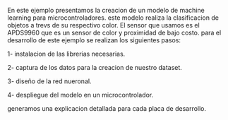 En este ejemplo presentamos la creacion de un modelo de machine learning para microcontroladores.
este modelo realiza la clasificacion de objetos a trevs de su respectivo color.
El sensor que usamos es el APDS9960 que es un sensor de color y proximidad de bajo costo.
para el desarrollo de este ejemplo se realizan los siguientes pasos:

  1- instalacion de las librerias necesarias.
  
  2- captura de los datos para la creacion de nuestro dataset.
  
  3- diseño de la red nueronal.
  
  4- despliegue del modelo en un microcontrolador.
  
generamos una explicacion detallada para cada placa de desarrollo.
